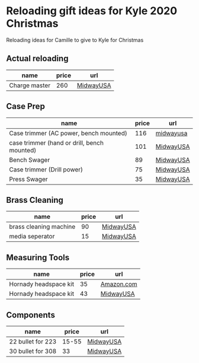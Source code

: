 # Reloading gift ideas for Kyle 2020 Christmas

Reloading ideas for Camille to give to Kyle for Christmas

## Actual reloading
|name|price|url|
|----|-----|---|
|Charge master|260|[MidwayUSA](https://www.midwayusa.com/product/1018264281?pid=642266)|

## Case Prep
|name|price|url|
|----|-----|---|
|Case trimmer (AC power, bench mounted)|116|[midwayusa](https://www.midwayusa.com/product/1020728567?pid=258707)|
|case trimmer (hand or drill, bench mounted)|101|[MidwayUSA](https://www.midwayusa.com/product/1012881432?pid=720825)|
|Bench Swager|89|[MidwayUSA](https://www.midwayusa.com/product/1012924654?pid=319662)|
|Case trimmer (Drill power)|75|[MidwayUSA](https://www.midwayusa.com/product/1020652434?pid=816840)|
|Press Swager|35|[MidwayUSA](https://www.midwayusa.com/product/1012920663?pid=235832)|


## Brass Cleaning
|name|price|url|
|----|-----|---|
|brass cleaning machine|90|[MidwayUSA](https://www.midwayusa.com/product/1020652544?pid=238852)|
|media seperator|15|[MidwayUSA](https://www.midwayusa.com/product/1012716058?pid=375973)|

## Measuring Tools
|name|price|url|
|----|-----|---|
|Hornady headspace kit|35|[Amazon.com](https://smile.amazon.com/Hornady-HK55-Lock-N-Load-Headspace-Without/dp/B005KW6W6O/ref=pd_di_sccai_11?_encoding=UTF8&pd_rd_i=B005KW6W6O&pd_rd_r=6fdaea6a-757e-479a-9314-4b34c9e787f5&pd_rd_w=wwSPo&pd_rd_wg=uCztf&pf_rd_p=c9443270-b914-4430-a90b-72e3e7e784e0&pf_rd_r=Y7K7AP3HD0W2RJFEPA36&psc=1&refRID=Y7K7AP3HD0W2RJFEPA36)|
|Hornady headspace kit|43|[MidwayUSA](https://www.midwayusa.com/product/1012743827?pid=479704)|

## Components
|name|price|url|
|----|-----|---|
|22 bullet for 223|15-55|[MidwayUSA](https://www.midwayusa.com/product/1165353472)|
|30 bullet for 308|33|[MidwayUSA](https://www.midwayusa.com/product/1165395943?pid=605487)|